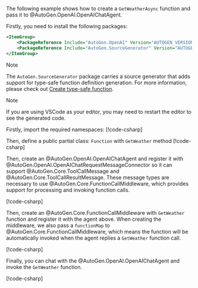 The following example shows how to create a `GetWeatherAsync` function and pass it to @AutoGen.OpenAI.OpenAIChatAgent.

Firstly, you need to install the following packages:
```xml
<ItemGroup>
    <PackageReference Include="AutoGen.OpenAI" Version="AUTOGEN_VERSION" />
    <PackageReference Include="AutoGen.SourceGenerator" Version="AUTOGEN_VERSION" />
</ItemGroup>
```

> [!Note]
> The `AutoGen.SourceGenerator` package carries a source generator that adds support for type-safe function definition generation. For more information, please check out [Create type-safe function](./Create-type-safe-function-call.md).

> [!NOTE]
> If you are using VSCode as your editor, you may need to restart the editor to see the generated code.

Firstly, import the required namespaces:
[!code-csharp[](../../samples/AutoGen.BasicSamples/CodeSnippet/OpenAICodeSnippet.cs?name=using_statement)]

Then, define a public partial class: `Function` with `GetWeather` method
[!code-csharp[](../../samples/AutoGen.BasicSamples/CodeSnippet/OpenAICodeSnippet.cs?name=weather_function)]

Then, create an @AutoGen.OpenAI.OpenAIChatAgent and register it with @AutoGen.OpenAI.OpenAIChatRequestMessageConnector so it can support @AutoGen.Core.ToolCallMessage and @AutoGen.Core.ToolCallResultMessage. These message types are necessary to use @AutoGen.Core.FunctionCallMiddleware, which provides support for processing and invoking function calls.

[!code-csharp[](../../samples/AutoGen.BasicSamples/CodeSnippet/OpenAICodeSnippet.cs?name=openai_chat_agent_get_weather_function_call)]

Then, create an @AutoGen.Core.FunctionCallMiddleware with `GetWeather` function and register it with the agent above. When creating the middleware, we also pass a `functionMap` to @AutoGen.Core.FunctionCallMiddleware, which means the function will be automatically invoked when the agent replies a `GetWeather` function call.

[!code-csharp[](../../samples/AutoGen.BasicSamples/CodeSnippet/OpenAICodeSnippet.cs?name=create_function_call_middleware)]

Finally, you can chat with the @AutoGen.OpenAI.OpenAIChatAgent and invoke the `GetWeather` function.

[!code-csharp[](../../samples/AutoGen.BasicSamples/CodeSnippet/OpenAICodeSnippet.cs?name=chat_agent_send_function_call)]